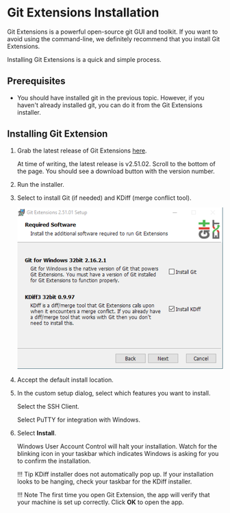 # Git Extensions Installation

Git Extensions is a powerful open-source git GUI and toolkit. If you want to avoid using the command-line,
we definitely recommend that you install Git Extensions.

Installing Git Extensions is a quick and simple process.

## Prerequisites

* You should have installed git in the previous topic. However, if you haven't already installed git,
    you can do it from the Git Extensions installer.

## Installing Git Extension

1. Grab the latest release of Git Extensions [here](https://github.com/gitextensions/gitextensions/releases).

    At time of writing, the latest release is v2.51.02.
    Scroll to the bottom of the page. You should see a download button with the version number.

1. Run the installer.

1. Select to install Git (if needed) and KDiff (merge conflict tool).

    ![gitdialog](images/gitext-installer.png)

1. Accept the default install location.

1. In the custom setup dialog, select which features you want to install.

    Select the SSH Client.

    Select PuTTY for integration with Windows.

1. Select **Install**.

    Windows User Account Control will halt your installation. Watch for the blinking icon in your taskbar
    which indicates Windows is asking for you to confirm the installation.

    !!! Tip
        KDiff installer does not automatically pop up. If your installation looks to be hanging,
        check your taskbar for the KDiff installer.

    !!! Note
        The first time you open Git Extension, the app will verify that your machine is set up correctly.
        Click **OK** to open the app.